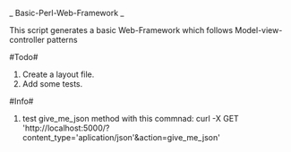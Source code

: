 _ Basic-Perl-Web-Framework _

This script generates a basic Web-Framework which follows Model-view-controller patterns

#Todo#
1. Create a layout file.
2. Add some tests.

#Info#
1. test give_me_json method with this commnad:
curl -X GET 'http://localhost:5000/?content_type='aplication/json'&action=give_me_json'

